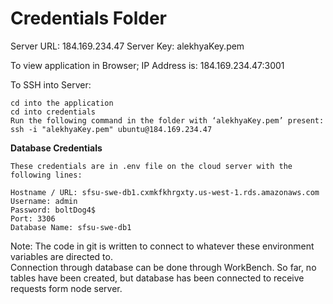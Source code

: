 # Credentials Folder

Server URL: 184.169.234.47
Server Key: alekhyaKey.pem

To view application in Browser; IP Address is: 184.169.234.47:3001

To SSH into Server:

    cd into the application
    cd into credentials
    Run the following command in the folder with ‘alekhyaKey.pem’ present:
    ssh -i "alekhyaKey.pem" ubuntu@184.169.234.47


<strong>Database Credentials</strong>
    
    These credentials are in .env file on the cloud server with the following lines:  

    Hostname / URL: sfsu-swe-db1.cxmkfkhrgxty.us-west-1.rds.amazonaws.com
    Username: admin
    Password: boltDog4$
    Port: 3306
    Database Name: sfsu-swe-db1

Note: 
    The code in git is written to connect to whatever these environment variables are directed to.  
    Connection through database can be done through WorkBench. So far, no tables have been created, but database has been connected to receive requests form node server.
